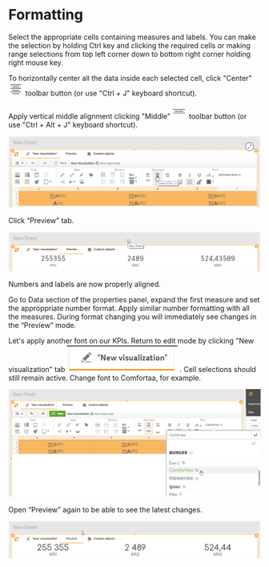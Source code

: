 # Formatting

Select the appropriate cells containing measures and labels. You can make the selection by holding Ctrl key and clicking the required cells or making range selections from top left corner down to bottom right corner holding right mouse key.

To horizontally center all the data inside each selected cell, click "Center" ![](<../.gitbook/assets/image (4).png>)  toolbar button (or use "Ctrl + J" keyboard shortcut).

Apply vertical middle alignment clicking "Middle"![](<../.gitbook/assets/image (5).png>) toolbar  button (or use "Ctrl + Alt + J" keyboard shortcut).

![](../.gitbook/assets/Tutorial13.png)

Click “Preview” tab.

![](../.gitbook/assets/Tutorial14.png)

Numbers and labels are now properly aligned.&#x20;

Go to Data section of the properties panel, expand the first measure and set the approppriate number format. Apply similar number formatting with all the measures. During format changing you will immediately see changes in the “Preview” mode.

Let's apply another font on our KPIs. Return to edit mode by clicking "New visualization" tab ![](<../.gitbook/assets/image (7).png>) . Cell selections should still remain active. Change font to Comfortaa, for example.

![](../.gitbook/assets/Tutorial15.png)


Open “Preview” again to be able to see the latest changes.

![](../.gitbook/assets/Tutorial16.png)
